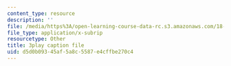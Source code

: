 ```yaml
---
content_type: resource
description: ''
file: /media/https%3A/open-learning-course-data-rc.s3.amazonaws.com/18-01sc-single-variable-calculus-fall-2010/d5d0b09345af5a8c5587e4cffbe270c4_ShGBRUx2ub8.srt
file_type: application/x-subrip
resourcetype: Other
title: 3play caption file
uid: d5d0b093-45af-5a8c-5587-e4cffbe270c4
---
```

